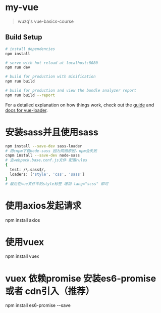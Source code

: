 # my-vue

> wuzq's vue-basics-course

## Build Setup

``` bash
# install dependencies
npm install

# serve with hot reload at localhost:8080
npm run dev

# build for production with minification
npm run build

# build for production and view the bundle analyzer report
npm run build --report
```

For a detailed explanation on how things work, check out the [guide](http://vuejs-templates.github.io/webpack/) and [docs for vue-loader](http://vuejs.github.io/vue-loader).


# 安装sass并且使用sass
``` bash
npm install --save-dev sass-loader
# 用cnpm下载node-sass 因为网络原因，npm会失败
cnpm install --save-dev node-sass
# 去webpack.base.conf.js文件 配置rules
{
  test: /\.sass$/,
  loaders: ['style', 'css', 'sass']
}
# 最后在vue文件中的style标签 增加 lang="scss" 即可
```

# 使用axios发起请求
npm install axios

# 使用vuex
npm install vuex
# vuex 依赖promise  安装es6-promise 或者 cdn引入（推荐）
npm install es6-promise --save
<script src="https://cdn.jsdelivr.net/npm/es6-promise@4/dist/es6-promise.auto.js"></script>

